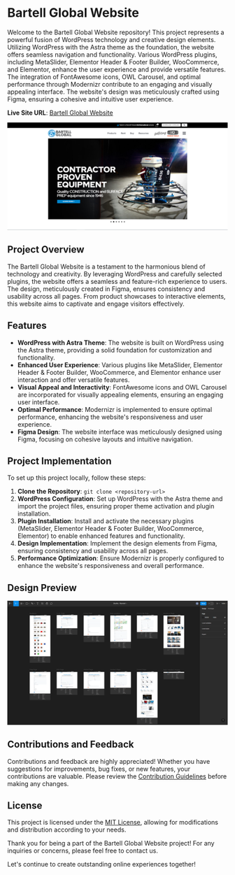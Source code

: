 # Bartell Global Website

Welcome to the Bartell Global Website repository! This project represents a powerful fusion of WordPress technology and creative design elements. Utilizing WordPress with the Astra theme as the foundation, the website offers seamless navigation and functionality. Various WordPress plugins, including MetaSlider, Elementor Header & Footer Builder, WooCommerce, and Elementor, enhance the user experience and provide versatile features. The integration of FontAwesome icons, OWL Carousel, and optimal performance through Modernizr contribute to an engaging and visually appealing interface. The website's design was meticulously crafted using Figma, ensuring a cohesive and intuitive user experience.

**Live Site URL**: [Bartell Global Website](https://www.bartellglobal.com)

![Bartell Global Website](https://github.com/DevRex-0201/WP-BartelGlobal/blob/main/lib/preview.png)

## Project Overview

The Bartell Global Website is a testament to the harmonious blend of technology and creativity. By leveraging WordPress and carefully selected plugins, the website offers a seamless and feature-rich experience to users. The design, meticulously created in Figma, ensures consistency and usability across all pages. From product showcases to interactive elements, this website aims to captivate and engage visitors effectively.

## Features

- **WordPress with Astra Theme**: The website is built on WordPress using the Astra theme, providing a solid foundation for customization and functionality.
- **Enhanced User Experience**: Various plugins like MetaSlider, Elementor Header & Footer Builder, WooCommerce, and Elementor enhance user interaction and offer versatile features.
- **Visual Appeal and Interactivity**: FontAwesome icons and OWL Carousel are incorporated for visually appealing elements, ensuring an engaging user interface.
- **Optimal Performance**: Modernizr is implemented to ensure optimal performance, enhancing the website's responsiveness and user experience.
- **Figma Design**: The website interface was meticulously designed using Figma, focusing on cohesive layouts and intuitive navigation.

## Project Implementation

To set up this project locally, follow these steps:

1. **Clone the Repository**: `git clone <repository-url>`
2. **WordPress Configuration**: Set up WordPress with the Astra theme and import the project files, ensuring proper theme activation and plugin installation.
3. **Plugin Installation**: Install and activate the necessary plugins (MetaSlider, Elementor Header & Footer Builder, WooCommerce, Elementor) to enable enhanced features and functionality.
4. **Design Implementation**: Implement the design elements from Figma, ensuring consistency and usability across all pages.
5. **Performance Optimization**: Ensure Modernizr is properly configured to enhance the website's responsiveness and overall performance.

## Design Preview

![Figma Design](https://github.com/DevRex-0201/WP-BartelGlobal/blob/main/lib/Bartell%20Global.png)

## Contributions and Feedback

Contributions and feedback are highly appreciated! Whether you have suggestions for improvements, bug fixes, or new features, your contributions are valuable. Please review the [Contribution Guidelines](CONTRIBUTING.md) before making any changes.

## License

This project is licensed under the [MIT License](LICENSE), allowing for modifications and distribution according to your needs.

Thank you for being a part of the Bartell Global Website project! For any inquiries or concerns, please feel free to contact us.

Let's continue to create outstanding online experiences together! 
